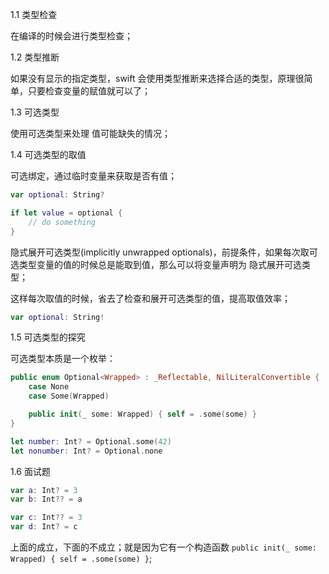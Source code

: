 

1.1 类型检查

在编译的时候会进行类型检查；

1.2 类型推断

如果没有显示的指定类型，swift 会使用类型推断来选择合适的类型，原理很简单，只要检查变量的赋值就可以了；

1.3 可选类型

使用可选类型来处理 值可能缺失的情况；

1.4 可选类型的取值

可选绑定，通过临时变量来获取是否有值；

```swift
var optional: String?

if let value = optional {
    // do something
}
```


隐式展开可选类型(implicitly unwrapped optionals)，前提条件，如果每次取可选类型变量的值的时候总是能取到值，那么可以将变量声明为 隐式展开可选类型；

这样每次取值的时候，省去了检查和展开可选类型的值，提高取值效率；

```swift
var optional: String!
```

1.5 可选类型的探究

可选类型本质是一个枚举：

```swift
public enum Optional<Wrapped> : _Reflectable, NilLiteralConvertible {
    case None
    case Some(Wrapped)

    public init(_ some: Wrapped) { self = .some(some) }
}

let number: Int? = Optional.some(42)
let nonumber: Int? = Optional.none
```

1.6 面试题

```swift
var a: Int? = 3
var b: Int?? = a

var c: Int?? = 3
var d: Int? = c
```

上面的成立，下面的不成立；就是因为它有一个构造函数 `public init(_ some: Wrapped) { self = .some(some) }`;





